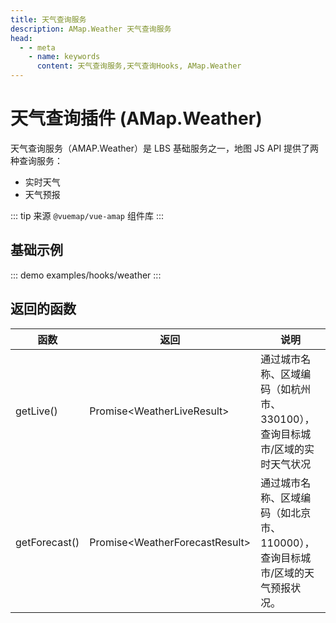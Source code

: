 ```yaml
---
title: 天气查询服务
description: AMap.Weather 天气查询服务
head:
  - - meta
    - name: keywords
      content: 天气查询服务,天气查询Hooks, AMap.Weather
---
```

# 天气查询插件 (AMap.Weather)
天气查询服务（AMAP.Weather）是 LBS 基础服务之一，地图 JS API 提供了两种查询服务：

* 实时天气
* 天气预报

::: tip
来源 ```@vuemap/vue-amap``` 组件库
:::

## 基础示例

::: demo
examples/hooks/weather
:::

## 返回的函数
函数 | 返回                                   | 说明
---|--------------------------------------|---|
getLive() | Promise\<WeatherLiveResult\> | 通过城市名称、区域编码（如杭州市、330100），查询目标城市/区域的实时天气状况
getForecast() | Promise\<WeatherForecastResult\> | 通过城市名称、区域编码（如北京市、110000），查询目标城市/区域的天气预报状况。

